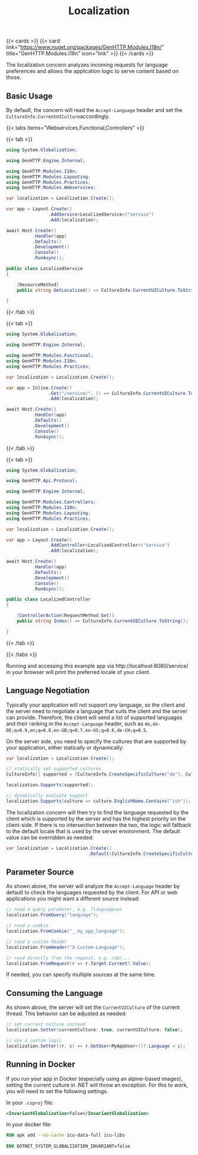 ﻿---
title: Localization
description: Automatic language negotiation to serve localized content. 
cascade:
  type: docs
---

{{< cards >}}
{{< card link="https://www.nuget.org/packages/GenHTTP.Modules.I18n/" title="GenHTTP.Modules.I18n" icon="link" >}}
{{< /cards >}}

The localization concern analyzes incoming requests for 
language preferences and allows the application logic to
serve content based on those.

## Basic Usage

By default, the concern will read the `Accept-Language` header
and set the `CultureInfo.CurrentUICulture`accordingly. 

{{< tabs items="Webservices,Functional,Controllers" >}}

{{< tab >}}
  ```csharp
  using System.Globalization;

  using GenHTTP.Engine.Internal;

  using GenHTTP.Modules.I18n;
  using GenHTTP.Modules.Layouting;
  using GenHTTP.Modules.Practices;
  using GenHTTP.Modules.Webservices;

  var localization = Localization.Create();

  var app = Layout.Create()
                  .AddService<LocalizedService>("service")
                  .Add(localization);

  await Host.Create()
            .Handler(app)
            .Defaults()
            .Development()
            .Console()
            .RunAsync();

  public class LocalizedService
  {

      [ResourceMethod]
      public string GetLocalized() => CultureInfo.CurrentUICulture.ToString();

  }
  ```
{{< /tab >}}

{{< tab >}}
  ```csharp
  using System.Globalization;

  using GenHTTP.Engine.Internal;

  using GenHTTP.Modules.Functional;
  using GenHTTP.Modules.I18n;
  using GenHTTP.Modules.Practices;

  var localization = Localization.Create();

  var app = Inline.Create()
                  .Get("/service/", () => CultureInfo.CurrentUICulture.ToString())
                  .Add(localization);

  await Host.Create()
            .Handler(app)
            .Defaults()
            .Development()
            .Console()
            .RunAsync();
  ```
{{< /tab >}}

{{< tab >}}
  ```csharp
  using System.Globalization;

  using GenHTTP.Api.Protocol;

  using GenHTTP.Engine.Internal;

  using GenHTTP.Modules.Controllers;
  using GenHTTP.Modules.I18n;
  using GenHTTP.Modules.Layouting;
  using GenHTTP.Modules.Practices;

  var localization = Localization.Create();

  var app = Layout.Create()
                  .AddController<LocalizedController>("service")
                  .Add(localization);

  await Host.Create()
            .Handler(app)
            .Defaults()
            .Development()
            .Console()
            .RunAsync();

  public class LocalizedController
  {

      [ControllerAction(RequestMethod.Get)]
      public string Index() => CultureInfo.CurrentUICulture.ToString();

  }
  ```
{{< /tab >}}

{{< /tabs >}}

Running and accessing this example app via http://localhost:8080/service/ in your
browser will print the preferred locale of your client.

## Language Negotiation

Typically your application will not support _any_ language,
so the client and the server need to negotiate a language
that suits the client and the server can provide. Therefore,
the client will send a list of supported languages and their
ranking in the `Accept-Language` header, such as `de,de-DE;q=0.9,en;q=0.8,en-GB;q=0.7,en-US;q=0.6,de-CH;q=0.5`.

On the server side, you need to specify the cultures that
are supported by your application, either statically or
dynamically:

```csharp
var localization = Localization.Create();

// statically set supported cultures
CultureInfo[] supported = [CultureInfo.CreateSpecificCulture("de"), CultureInfo.CreateSpecificCulture("fr")];

localization.Supports(supported);

// dynamically evaluate support
localization.Supports(culture => culture.EnglishName.Contains("ish"));
```

The localization concern will then try to find the language
requested by the client which is supported by the server and has
the highest priority on the client-side. If there is no intersection
between the two, the logic will fallback to the default locale
that is used by the server environment. The default value can be overridden
as needed:

```csharp
var localization = Localization.Create()
                               .Default(CultureInfo.CreateSpecificCulture("pl-PL"));
```

## Parameter Source

As shown above, the server will analyze the `Accept-Language` header by
default to check the languages requested by the client. For API or web
applications you might want a different source instead:

```csharp
// read a query parameter, e.g. ?language=es
localization.FromQuery("language");

// read a cookie
localization.FromCookie("__my_app_language");

// read a custom header
localization.FromHeader("X-Custom-Language");

// read directly from the request, e.g. /de/...
localization.FromRequest(r => r.Target.Current?.Value);
```
If needed, you can specify multiple sources at the same time.

## Consuming the Language

As shown above, the server will set the `CurrentUICulture` of the current
thread. This behavior can be adjusted as needed:

```csharp
// set current culture instead
localization.Setter(currentCulture: true, currentUICulture: false);

// use a custom logic
localization.Setter((r, c) => r.GetUser<MyAppUser>()?.Language = c);
```

## Running in Docker

If you run your app in Docker (especially using an alpine-based images), 
setting the current culture in .NET will throw an exception. For this to work,
you will need to set the following settings.

In your `.csproj` file:

```xml
<InvariantGlobalization>false</InvariantGlobalization>
```

In your docker file:

```dockerfile
RUN apk add --no-cache icu-data-full icu-libs
    
ENV DOTNET_SYSTEM_GLOBALIZATION_INVARIANT=false
```
